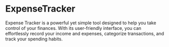 # ExpenseTracker
Expense Tracker is a powerful yet simple tool designed to help you take control of your finances. With its user-friendly interface, you can effortlessly record your income and expenses, categorize transactions, and track your spending habits.
